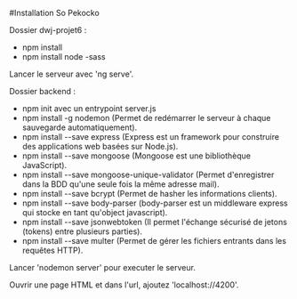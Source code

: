 #Installation So Pekocko

Dossier dwj-projet6 :

- npm install
- npm install node -sass

Lancer le serveur avec 'ng serve'.

Dossier backend :

- npm init avec un entrypoint server.js
- npm install -g nodemon (Permet de redémarrer le serveur à chaque sauvegarde automatiquement).
- npm install --save express (Express est un framework pour construire des applications web basées sur Node.js).
- npm install --save mongoose (Mongoose est une bibliothèque JavaScript).
- npm install --save mongoose-unique-validator (Permet d'enregistrer dans la BDD qu'une seule fois la même adresse mail).
- npm install --save bcrypt (Permet de hasher les informations clients).
- npm install --save body-parser (body-parser est un middleware express qui stocke en tant qu'object javascript).
- npm install --save jsonwebtoken (Il permet l'échange sécurisé de jetons (tokens) entre plusieurs parties).
- npm install --save multer (Permet de gérer les fichiers entrants dans les requêtes HTTP).

Lancer 'nodemon server' pour executer le serveur.

Ouvrir une page HTML et dans l'url, ajoutez 'localhost://4200'.